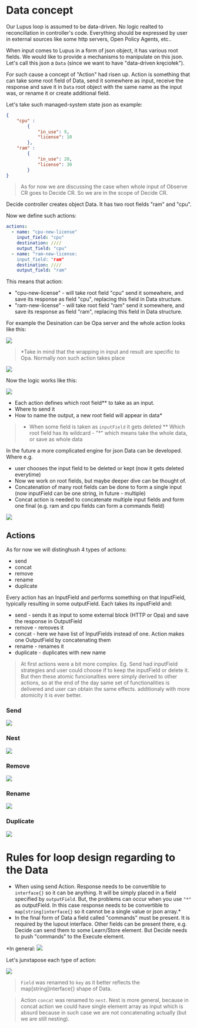 # Data concept

Our Lupus loop is assumed to be data-driven. No logic realted to reconcillation in controller's code. Everything should be expressed by user in external sources like some http servers, Open Policy Agents, etc..

When input comes to Lupus in a form of json object, it has various root fields. We would like to provide a mechanisms to manipulate on this json. Let's call this json a `Data` (since we want to have "data-driven kręciołek").


For such cause a concept of "Action" had risen up. Action is something that can take some root field of Data, send it somewhere as input, receive the response and save it in `Data` root object with the same name as the input was, or rename it or create additional field.

Let's take such managed-system state json as example:
```json
{
    "cpu" :
        {
            "in_use": 9,
            "license": 10
        },
    "ram" :
        {
            "in_use": 20,
            "license": 30
        }
}
```
> As for now we are discussing the case when whole input of Observe CR goes to Decide CR. So we are in the scope of Decide CR.

Decide controller creates object Data. It has two root fields "ram" and "cpu".

Now we define such actions:
```yaml
actions:
  - name: "cpu-new-license"
    input_field: "cpu"
    destination: ////
    output_field: "cpu"
  - name: "ram-new-license:
    input_field: "ram"
    destination: ////
    output_field: "ram"
```  

This means that action:
- "cpu-new-license" - will take root field "cpu" send it somewhere, and save its response as field "cpu", replacing this field in Data structure.
- "ram-new-license" - will take root field "ram" send it somewhere, and save its response as field "ram", replacing this field in Data structure.

For example the Desination can be Opa server and the whole action looks like this:

![](../_img/17.png)

> *Take in mind that the wrapping in input and result are specific to Opa. Normally non such action takes place

![](../_img/18.png)


Now the logic works like this:

![](../_img/19.png)

- Each action defines which root field** to take as an input.
- Where to send it
- How to name the output, a new root field will appear in data*

>* When some field is taken as `inputField` it gets deleted
>** Which root field has its wildcard - "*" which means take the whole data, or save as whole data

In the future a more complicated engine for json Data can be developed. Where e.g. 
- user chooses the input field to be deleted or kept (now it gets deleted everytime)
- Now we work on root fields, but maybe deeper dive can be thought of.
- Concatenation of many root fields can be done to form a single input (now inputField can be one string, in future - multiple)
- Concat action is needed to concatenate multiple input fields and form one final (e.g. ram and cpu fields can form a commands field)


![](../_img/20.png)


## Actions

As for now we will distinghush 4 types of actions:
- send
- concat
- remove
- rename
- duplicate

Every action has an InputField and performs something on that InputField, typically resulting in some outputField. Each takes its inputField and:
- send - sends it as input to some external block (HTTP or Opa) and save the response in OutputField
- remove - removes it
- concat - here we have list of InputFields instead of one. Action makes one OutputField by concatenating them
- rename - renames it
- duplicate - duplicates with new name

> At first actions were a bit more complex. Eg. Send had inputField strategies and user could choose if to keep the inputField or delete it. 
> But then these atomic funcionalties were simply derived to other actions, so at the end of the day same set of functionalities is delivered and user can obtain the same effects.
> additionaly with more atomicity it is ever better.

### Send
![](../_img/21.png)
### Nest
![](../_img/22.png)
### Remove
![](../_img/23.png)
### Rename
![](../_img/24.png)
### Duplicate 
![](../_img/24.png)

# Rules for loop design regarding to the Data

- When using send Action. Response needs to be convertible to `interface{}` so it can be anything. It will be simply placed in a field specified by `outputField`. But, the problems can occur when you use `"*"` as outputField. In this case response needs to be convertible to `map[string]interface{}` so it cannot be a single value or json array.* 
- In the final form of Data a field called "commands" must be present. It is required by the lupout interface. Other fields can be present there, e.g. Decide can send them to some Learn/Store element. But Decide needs to push "commands" to the Execute element. 

*In general:
![](../_img/26.png)


Let's junxtapose each type of action:

![](../_img/27.png)

> `Field` was renamed to `key` as it better reflects the map[string]interface{} shape of Data.

> Action `concat` was renamed to `nest`. Nest is more general, because in concat action we could have single element array as input which is absurd because in such case we are not concatenating actually (but we are still nesting).
